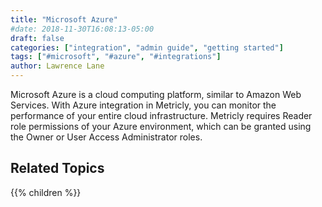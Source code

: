 ```yaml
---
title: "Microsoft Azure"
#date: 2018-11-30T16:08:13-05:00
draft: false
categories: ["integration", "admin guide", "getting started"]
tags: ["#microsoft", "#azure", "#integrations"]
author: Lawrence Lane
---
```


Microsoft Azure is a cloud computing platform, similar to Amazon Web Services. With Azure integration in Metricly, you can monitor the performance of your entire cloud infrastructure. Metricly requires Reader role permissions of your Azure environment, which can be granted using the Owner or User Access Administrator roles.

## Related Topics
{{% children %}}
